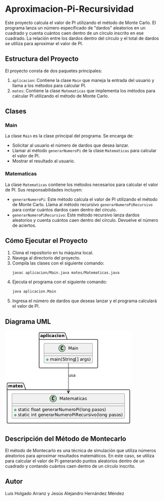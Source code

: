 # Aproximacion-Pi-Recursividad

Este proyecto calcula el valor de PI utilizando el método de Monte Carlo. El programa lanza un número especificado de "dardos" aleatorios en un cuadrado y cuenta cuántos caen dentro de un círculo inscrito en ese cuadrado. La relación entre los dardos dentro del círculo y el total de dardos se utiliza para aproximar el valor de PI.

## Estructura del Proyecto

El proyecto consta de dos paquetes principales:

1. `aplicacion`: Contiene la clase `Main` que maneja la entrada del usuario y llama a los métodos para calcular PI.
2. `mates`: Contiene la clase `Matematicas` que implementa los métodos para calcular PI utilizando el método de Monte Carlo.

## Clases

### Main

La clase `Main` es la clase principal del programa. Se encarga de:
- Solicitar al usuario el número de dardos que desea lanzar.
- Llamar al método `generarNumeroPi` de la clase `Matematicas` para calcular el valor de PI.
- Mostrar el resultado al usuario.

### Matematicas

La clase `Matematicas` contiene los métodos necesarios para calcular el valor de PI. Sus responsabilidades incluyen:
- `generarNumeroPi`: Este método calcula el valor de PI utilizando el método de Monte Carlo. Llama al método recursivo `generarNumeroPiRecursivo` para contar cuántos dardos caen dentro del círculo.
- `generarNumeroPiRecursivo`: Este método recursivo lanza dardos aleatorios y cuenta cuántos caen dentro del círculo. Devuelve el número de aciertos.

## Cómo Ejecutar el Proyecto

1. Clona el repositorio en tu máquina local.
2. Navega al directorio del proyecto.
3. Compila las clases con el siguiente comando:
    ```sh
    javac aplicacion/Main.java mates/Matematicas.java
    ```
4. Ejecuta el programa con el siguiente comando:
    ```sh
    java aplicacion.Main
    ```
5. Ingresa el número de dardos que deseas lanzar y el programa calculará el valor de PI.

## Diagrama UML

![UML.png](UML.png)

## Descripción del Método de Montecarlo
El método de Montecarlo es una técnica de simulación que utiliza números aleatorios para aproximar resultados matemáticos. En este caso, se utiliza para calcular el valor de Pi generando puntos aleatorios dentro de un cuadrado y contando cuántos caen dentro de un círculo inscrito.

## Autor
Luis Holgado Arranz y Jesús Alejandro Hernández Méndez